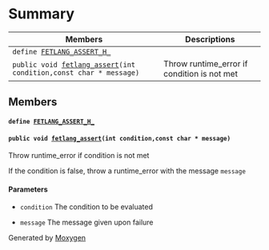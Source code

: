 # Summary

 Members                        | Descriptions                                
--------------------------------|---------------------------------------------
`define `[`FETLANG_ASSERT_H_`](#assert_8h_1a4e3ffb6684eb589684044f4846d5ec21)            | 
`public void `[`fetlang_assert`](#assert_8h_1a4fff71c9c919250017d104f73f2b82b7)`(int condition,const char * message)`            | Throw runtime_error if condition is not met

## Members

#### `define `[`FETLANG_ASSERT_H_`](#assert_8h_1a4e3ffb6684eb589684044f4846d5ec21) 

#### `public void `[`fetlang_assert`](#assert_8h_1a4fff71c9c919250017d104f73f2b82b7)`(int condition,const char * message)` 

Throw runtime_error if condition is not met

If the condition is false, throw a runtime_error with the message `message`

#### Parameters
* `condition` The condition to be evaluated 

* `message` The message given upon failure

Generated by [Moxygen](https://sourcey.com/moxygen)